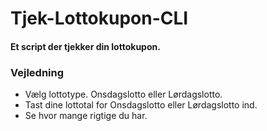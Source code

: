 # Tjek-Lottokupon-CLI
#### Et script der tjekker din lottokupon.
### Vejledning
- Vælg lottotype. Onsdagslotto eller Lørdagslotto.
- Tast dine lottotal for Onsdagslotto eller Lørdagslotto ind.
- Se hvor mange rigtige du har.
